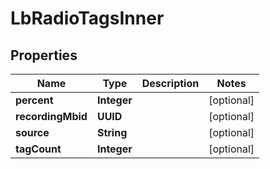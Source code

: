 

# LbRadioTagsInner


## Properties

| Name | Type | Description | Notes |
|------------ | ------------- | ------------- | -------------|
|**percent** | **Integer** |  |  [optional] |
|**recordingMbid** | **UUID** |  |  [optional] |
|**source** | **String** |  |  [optional] |
|**tagCount** | **Integer** |  |  [optional] |



